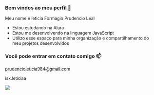  ### Bem vindos ao meu perfil 💟

 Meu nome é leticia Formagio Prudencio Leal

- Estou estudando na Alura
- Estou me desenvolvendo na linguagem JavaScript
- Utilizo esse espaço para minha organização e compartilhamento do meu projetos desenvolvidos

### Você pode entrar em contato comigo 📫

prudencioleticia984@gmail.com

isx.leticiaa

![](https://media.tenor.com/Sv1gSLwuw6oAAAAM/cute-cat.gif)
